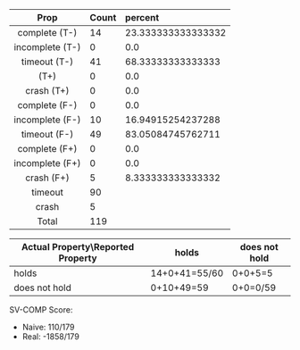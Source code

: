 
| Prop | Count | percent |
|:----:|:------|:--|
|complete   (T-)|14| 23.333333333333332 |
|incomplete (T-)|0|0.0 |
|timeout    (T-)|41|68.33333333333333 |
|           (T+)|0|0.0 |
|crash      (T+)|0|0.0 |
|complete   (F-)|0|0.0 |
|incomplete (F-)|10|16.94915254237288 |
|timeout    (F-)|49|83.05084745762711 |
|complete   (F+)|0|0.0 |
|incomplete (F+)|0|0.0 |
|crash      (F+)|5|8.333333333333332 |
|timeout        |90| |
|crash          |5| |
|Total          |119| |

| Actual Property\Reported Property | holds | does not hold |
|------------------------------------|-------|---------------|
| holds | 14+0+41=55/60 | 0+0+5=5 |
| does not hold | 0+10+49=59 | 0+0=0/59 |

SV-COMP Score:

* Naive: 110/179
* Real: -1858/179

